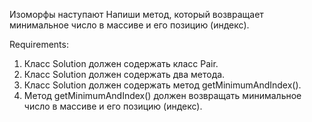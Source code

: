 Изоморфы наступают
Напиши метод, который возвращает минимальное число в массиве и его позицию (индекс).


Requirements:
1. Класс Solution должен содержать класс Pair.
2. Класс Solution должен содержать два метода.
3. Класс Solution должен содержать метод getMinimumAndIndex().
4. Метод getMinimumAndIndex() должен возвращать минимальное число в массиве и его позицию (индекс).
